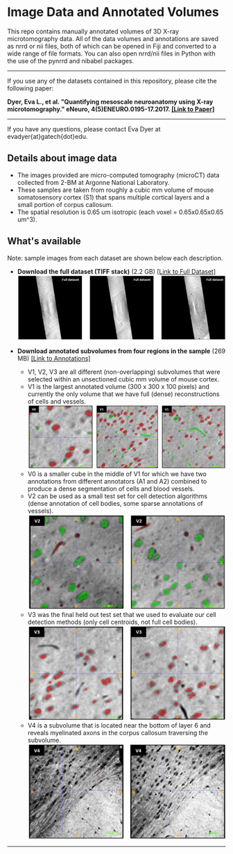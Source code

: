 # Image Data and Annotated Volumes #

This repo contains manually annotated volumes of 3D X-ray microtomography data. All of the data volumes and annotations are saved as nrrd or nii files, both of which can be opened in Fiji and converted to a wide range of file formats. You can also open nrrd/nii files in Python with the use of the pynrrd and nibabel packages.

***
If you use any of the datasets contained in this repository, please cite the following paper:

__Dyer, Eva L., et al. "Quantifying mesoscale neuroanatomy using X-ray microtomography." eNeuro, 4(5)ENEURO.0195-17.2017. [[Link to Paper]](http://www.eneuro.org/content/4/5/ENEURO.0195-17.2017)__

***
If you have any questions, please contact Eva Dyer at evadyer{at}gatech{dot}edu.

## Details about image data ##
* The images provided are micro-computed tomography (microCT) data collected from 2-BM at Argonne National Laboratory.
* These samples are taken from roughly a cubic mm volume of mouse somatosensory cortex (S1) that spans multiple cortical layers and a small portion of corpus callosum. 
* The spatial resolution is 0.65 um isotropic (each voxel = 0.65x0.65x0.65 um^3).

## What's available ##
Note: sample images from each dataset are shown below each description.
* __Download the full dataset (TIFF stack)__ (2.2 GB) [[Link to Full Dataset]](https://www.dropbox.com/s/1fvjih9mvvfdaq6/proj4_masked_390_2014.zip?dl=0)
![alt text](samples/full-data-image.PNG?raw=true "Full-Dataset")

* __Download annotated subvolumes from four regions in the sample__ (269 MB) [[Link to Annotations]](https://www.dropbox.com/sh/hu9e6hm2hvfna67/AADtG-ICqkEa0962pVSwrXBua?dl=0)
   - V1, V2, V3 are all different (non-overlapping) subvolumes that were selected within an unsectioned cubic mm volume of mouse cortex.
   - V1 is the largest annotated volume (300 x 300 x 100 pixels) and currently the only volume that we have full (dense) reconstructions of cells and vessels.
![alt text](samples/V1-img.PNG?raw=true "V1")
   - V0 is a smaller cube in the middle of V1 for which we have two annotations from different annotators (A1 and A2) combined to produce a dense segmentation of cells and blood vessels.
   - V2 can be used as a small test set for cell detection algorithms (dense annotation of cell bodies, some sparse annotations of vessels).
![alt text](samples/V2-img.PNG?raw=true "V2")
   - V3 was the final held out test set that we used to evaluate our cell detection methods (only cell centroids, not full cell bodies).
![alt text](samples/V3-img.PNG?raw=true "V3")
   - V4 is a subvolume that is located near the bottom of layer 6 and reveals myelinated axons in the corpus callosum traversing the subvolume.
![alt text](samples/V4-img.PNG?raw=true "V4")
***
